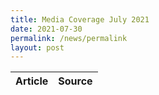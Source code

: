```yaml
---
title: Media Coverage July 2021
date: 2021-07-30
permalink: /news/permalink
layout: post
---
```

| Article| Source |
| -------- | -------- |